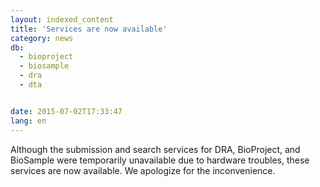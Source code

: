 ```yaml
---
layout: indexed_content
title: 'Services are now available'
category: news
db:
  - bioproject
  - biosample
  - dra
  - dta


date: 2015-07-02T17:33:47
lang: en
---
```


Although the submission and search services for DRA, BioProject, and BioSample were temporarily unavailable due to hardware troubles, these services are now available. We apologize for the inconvenience.
